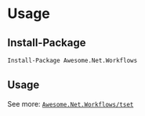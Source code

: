 # Usage

## Install-Package

```pm
Install-Package Awesome.Net.Workflows
```

## Usage

See more:
[``Awesome.Net.Workflows/tset``](https://github.com/Nongzhsh/Awesome.Net.Workflows/test)